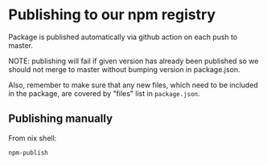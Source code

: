 # Publishing to our npm registry

Package is published automatically via github action on each push to master.

NOTE: publishing will fail if given version has already been published so we should not merge to master without bumping version in package.json.

Also, remember to make sure that any new files, which need to be included in the package, are covered by "files" list in `package.json`.

## Publishing manually

From nix shell:
```sh
npm-publish
```
